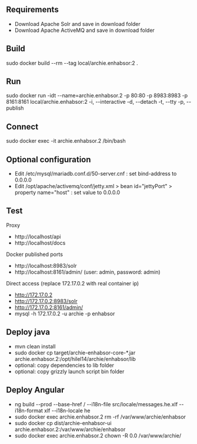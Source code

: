 ## Requirements
* Download Apache Solr and save in download folder
* Download Apache ActiveMQ and save in download folder

## Build
sudo docker build --rm --tag local/archie.enhabsor:2 .

## Run
sudo docker run -idt --name=archie.enhabsor.2 -p 80:80 -p 8983:8983 -p 8161:8161 local/archie.enhabsor:2
-i, --interactive 
-d, --detach 
-t, --tty 
-p, --publish

## Connect
sudo docker exec -it archie.enhabsor.2 /bin/bash

## Optional configuration
* Edit /etc/mysql/mariadb.conf.d/50-server.cnf : set bind-address to 0.0.0.0
* Edit /opt/apache/activemq/conf/jetty.xml > bean id="jettyPort" >  property name="host" : set value to 0.0.0.0

## Test

Proxy
* http://localhost/api
* http://localhost/docs

Docker published ports
* http://localhost:8983/solr
* http://localhost:8161/admin/ (user: admin, password: admin)

Direct access (replace 172.17.0.2 with real container ip)
* http://172.17.0.2
* http://172.17.0.2:8983/solr
* http://172.17.0.2:8161/admin/
* mysql -h 172.17.0.2 -u archie -p enhabsor

## Deploy java
* mvn clean install
* sudo docker cp target/archie-enhabsor-core-*.jar archie.enhabsor.2:/opt/hilel14/archie/enhabsor/lib
* optional: copy dependencies to lib folder
* optional: copy grizzly launch script bin folder

## Deploy Angular
* ng build --prod --base-href / --i18n-file src/locale/messages.he.xlf --i18n-format xlf --i18n-locale he
* sudo docker exec archie.enhabsor.2 rm -rf /var/www/archie/enhabsor
* sudo docker cp dist/archie-enhabsor-ui archie.enhabsor.2:/var/www/archie/enhabsor
* sudo docker exec archie.enhabsor.2 chown -R 0.0 /var/www/archie/
